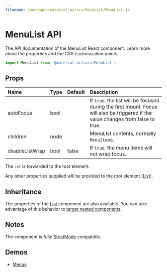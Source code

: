 ```yaml
---
filename: /packages/material-ui/src/MenuList/MenuList.js
---
```


<!--- This documentation is automatically generated, do not try to edit it. -->

# MenuList API

<p class="description">The API documentation of the MenuList React component. Learn more about the properties and the CSS customization points.</p>

```js
import MenuList from '@material-ui/core/MenuList';
```



## Props

| Name | Type | Default | Description |
|:-----|:-----|:--------|:------------|
| <span class="prop-name">autoFocus</span> | <span class="prop-type">bool</span> |  | If `true`, the list will be focused during the first mount. Focus will also be triggered if the value changes from false to true. |
| <span class="prop-name">children</span> | <span class="prop-type">node</span> |  | MenuList contents, normally `MenuItem`s. |
| <span class="prop-name">disableListWrap</span> | <span class="prop-type">bool</span> | <span class="prop-default">false</span> | If `true`, the menu items will not wrap focus. |

The `ref` is forwarded to the root element.

Any other properties supplied will be provided to the root element ([List](/api/list/)).

## Inheritance

The properties of the [List](/api/list/) component are also available.
You can take advantage of this behavior to [target nested components](/guides/api/#spread).

## Notes

The component is fully [StrictMode](https://reactjs.org/docs/strict-mode.html) compatible.

## Demos

- [Menus](/components/menus/)

